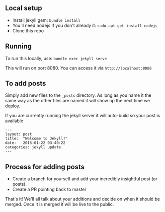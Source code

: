 ## Local setup
* Install jekyll gem: `bundle install`
* You'll need nodejs if you don't already it: `sudo apt-get install nodejs`
* Clone this repo

## Running
To run this locally, use: `bundle exec jekyll serve`

This will run on port 8080. You can access it via `http://localhost:8080`

## To add posts
Simply add new files to the `_posts` directory. As long as you name it the same
way as the other files are named it will show up the next time we deploy.

If you are currently running the jekyll server it will auto-build so your post
is available

```
---
layout: post
title:  "Welcome to Jekyll!"
date:   2015-01-22 03:40:22
categories: jekyll update
---
```

## Process for adding posts

* Create a branch for yourself and add your incredibly insightful post (or posts).
* Create a PR pointing back to master

That's it! We'll all talk about your additions and decide on when it should be merged.
Once it is merged it will be live to the public.
